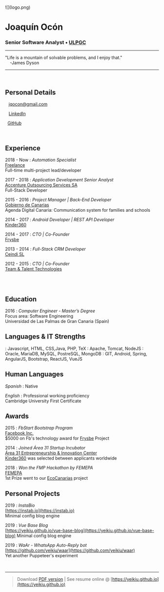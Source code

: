 <br />
<br />
![](logo.png)

# Joaquín Ocón

### Senior Software Analyst • [ULPGC](https://ulpgc.es)  

----

<i class="fas fa-quote-left fa-2x fa-pull-left fa-border"></i>
"Life is a mountain of solvable problems, and I enjoy that."  
&nbsp;&nbsp;&nbsp;&nbsp;-James Dyson

----

<br />  

Personal Details
---------
<span class="fas fa-envelope fa-lg"></span>&nbsp;&nbsp;&nbsp;jqocon@gmail.com

<span class="fab fa-linkedin fa-lg"></span>&nbsp;&nbsp;&nbsp;[LinkedIn](https://es.linkedin.com/in/jqocon)

<span class="fab fa-github fa-lg"></span>&nbsp;&nbsp;[GitHub](https://github.com/yeikiu)

<br />  

Experience
----------
2018 - Now
: 	*Automation Specialist*  
	[Freelance](https://github.com/yeikiu)  
	Full-time multi-project lead/developer

2017 - 2018
: 	*Application Development Senior Analyst*  
	[Accenture Outsourcing Services SA](https://www.accenture.com)  
	Full-Stack Developer

2015 - 2016
:	*Project Manager | Back-End Developer*  
	[Gobierno de Canarias](http://www.gobcan.es)  
	Agenda Digital Canaria: Communication system for families and schools

2014 - 2017
: 	*Android Developer | REST API Developer*  
	[Kinder360](https://kinder360.com/)  
	
2014 - 2017
:	*CTO | Co-Founder*  
	[Frysbe](http://frysbe.com/)

2013 - 2014
:	*Full-Stack CRM Developer*  
	[Ceindi SL](http://ceindi.es/)

2012 - 2015
:	*CTO | Co-Founder*  
	[Team & Talent Technologies](http://teamandtalent.com/)

<br /><br />

Education
---------
2016
:	*Computer Engineer - Master’s Degree*  
	Focus area: Software Engineering  
	Universidad de Las Palmas de Gran Canaria (Spain)  
	
Languages & IT Strengths
------------
<span class="fas fa-code fa-lg">
:	
	Javascript, HTML, CSS,Java, PHP, TeX

<span class="fas fa-server fa-lg">
:	Apache, Tomcat, NodeJS

<span class="fas fa-database fa-lg">
:	Oracle, MariaDB, MySQL, PostreSQL, MongoDB  

<span class="fas fa-code-branch fa-lg">
:	GIT, Android, Spring, AngularJS, Bootstrap, ReactJS, VueJS

Human Languages
------------
*Spanish*
:	Native

*English*
:	Professional working proficiency  
	Cambridge University First Certificate

Awards
------
2015
:	*FbStart Bootstrap Program*  
	[Facebook Inc.](https://developers.facebook.com/fbstart)  
	$5000 on Fb's technology award for [Frysbe](https://frysbe.com) Project

2014
:	*Joined Área 31 Startup Incubator*  
	[Área 31 Entrepreneurship & Innovation Center](https://www.ie.edu/entrepreneurship/)  
	[Kinder360](https://kinder360.com) was selected between applicants worldwide

2018
:	*Won the FMP Hackathon by FEMEPA*  
	[FEMEPA](http://femepa.org/web/)  
	1st Prize went to our [EcoCanarias](https://ecocanarias.life) project

Personal Projects
----------
2019
: 	*InstaBio*  
	[https://instab.io](https://instab.io)  
	Minimal config blog engine

2019
: 	*Vue Base Blog*  
	[https://yeikiu.github.io/vue-base-blog](https://yeikiu.github.io/vue-base-blog)
	Minimal config blog engine

2019
: 	*WaAr - WhatsApp Auto-Reply bot*  
	[https://github.com/yeikiu/waar](https://github.com/yeikiu/waar)  
	Yet another Puppeteer's experiment

<br />

------
> Download [PDF version](https://yeikiu.github.io/resume/resume.pdf) | See resume online @ [https://yeikiu.github.io](https://yeikiu.github.io)